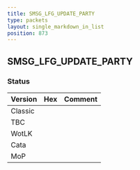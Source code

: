 ```yaml
---
title: SMSG_LFG_UPDATE_PARTY
type: packets
layout: single_markdown_in_list
position: 873
---
```


## SMSG_LFG_UPDATE_PARTY

### Status

Version | Hex | Comment
---------- | ---------- | ---------- 
Classic |  |  
TBC |  |  
WotLK |  |  
Cata |  |  
MoP |  |  
